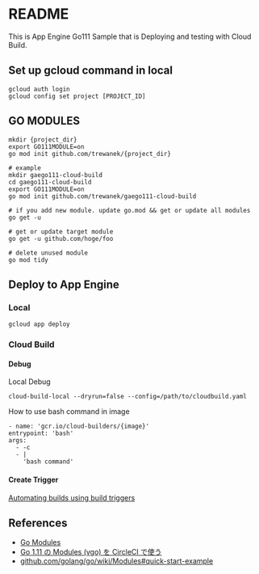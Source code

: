 # README

This is App Engine Go111 Sample that is Deploying and testing with Cloud Build.

## Set up gcloud command in local

```
gcloud auth login
gcloud config set project [PROJECT_ID]
```

## GO MODULES

```
mkdir {project_dir}
export GO111MODULE=on
go mod init github.com/trewanek/{project_dir}

# example
mkdir gaego111-cloud-build
cd gaego111-cloud-build
export GO111MODULE=on
go mod init github.com/trewanek/gaego111-cloud-build
```

```
# if you add new module. update go.mod && get or update all modules
go get -u

# get or update target module
go get -u github.com/hoge/foo

# delete unused module
go mod tidy
```

## Deploy to App Engine

### Local

```
gcloud app deploy
```

### Cloud Build

#### Debug

Local Debug

```
cloud-build-local --dryrun=false --config=/path/to/cloudbuild.yaml
```

How to use bash command in image

```
- name: 'gcr.io/cloud-builders/{image}'
entrypoint: 'bash'
args:
  - -c
  - |
    'bash command'
```

#### Create Trigger

[Automating builds using build triggers](https://cloud.google.com/cloud-build/docs/running-builds/automate-builds?hl=en)

## References

- [Go Modules](https://qiita.com/propella/items/e49bccc88f3cc2407745)
- [Go 1.11 の Modules (vgo) を CircleCI で使う](https://blog.tsub.me/post/go111-modules-in-circleci/)
- [github.com/golang/go/wiki/Modules#quick-start-example](https://github.com/golang/go/wiki/Modules#quick-start-example)



